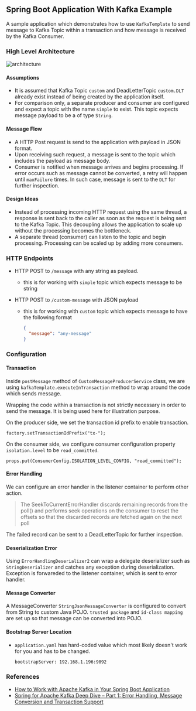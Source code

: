 ## Spring Boot Application With Kafka Example

A sample application which demonstrates how to use `KafkaTemplate` to send message to Kafka Topic within a transaction and how message is received by the Kafka Consumer.


### High Level Architecture

![architecture](./docs/spring-boot-kafka.png)

#### Assumptions
* It is assumed that Kafka Topic `custom` and DeadLetterTopic `custom.DLT` already exist instead of being created by the application itself.
* For comparison only, a separate producer and consumer are configured and expect a topic with the name `simple` to exist. This topic expects message payload to be a of type `String`.

#### Message Flow
* A HTTP Post request is send to the application with payload in JSON format.
* Upon receiving such request, a message is sent to the topic which includes the payload as message body.
* Consumer is notified when message arrives and begins processing. If error occurs such as message cannot be converted, a retry will happen until `maxFailure` times. In such case, message is sent to the `DLT` for further inspection.


#### Design Ideas
* Instead of processing incoming HTTP request using the same thread, a response is sent back to the caller as soon as the request is being sent to the Kafka Topic. This decoupling allows the application to scale up without the processing becomes the bottleneck.
* A separate thread (consumer) can listen to the topic and begin processing. Processing can be scaled up by adding more consumers.  

### HTTP Endpoints

* HTTP POST to `/message` with any string as payload. 
    * this is for working with `simple` topic which expects message to be string

* HTTP POST to `/custom-message` with JSON payload
    * this is for working with `custom` topic which expects message to have the following format

        ```json
        {
          "message": "any-message"
        }
        ``` 
    

### Configuration

#### Transaction


Inside `postMessage` method of `CustomMessageProducerService` class, we are using `kafkaTemplate.executeInTransaction` method to wrap around the code which sends message.

Wrapping the code within a transaction is not strictly necessary in order to send the message. It is being used here for illustration purpose.

On the producer side, we set the transaction id prefix to enable transaction.

```
factory.setTransactionIdPrefix("tx-");
```

On the consumer side, we configure consumer configuration property `isolation.level` to be `read_committed`. 

```
props.put(ConsumerConfig.ISOLATION_LEVEL_CONFIG, "read_committed");
```

#### Error Handling

We can configure an error handler in the listener container to perform other action.

>The SeekToCurrentErrorHandler discards remaining records from the poll() and performs seek operations on the consumer to reset the offsets so that the discarded records are fetched again on the next poll

The failed record can be sent to a DeadLetterTopic for further inspection.


#### Deserialization Error

Using `ErrorHandlingDeserializer2` can wrap a delegate deserializer such as `StringDeserializer` and catches any exception during deserialization. Exception is forwareded to the listener container, which is sent to error handler. 

#### Message Converter

A MessageConverter `StringJsonMessageConverter` is configured to convert from String to custom Java POJO. `trusted package` and `id-class mapping` are set up so that message can be converted into POJO.


#### Bootstrap Server Location
* `application.yaml` has hard-coded value which most likely doesn't work for you and has to be changed.

    ```
    bootstrapServer: 192.168.1.196:9092
    ```


### References

* [How to Work with Apache Kafka in Your Spring Boot Application](https://www.confluent.io/blog/apache-kafka-spring-boot-application)
* [Spring for Apache Kafka Deep Dive – Part 1: Error Handling, Message Conversion and Transaction Support](https://www.confluent.io/blog/spring-for-apache-kafka-deep-dive-part-1-error-handling-message-conversion-transaction-support)